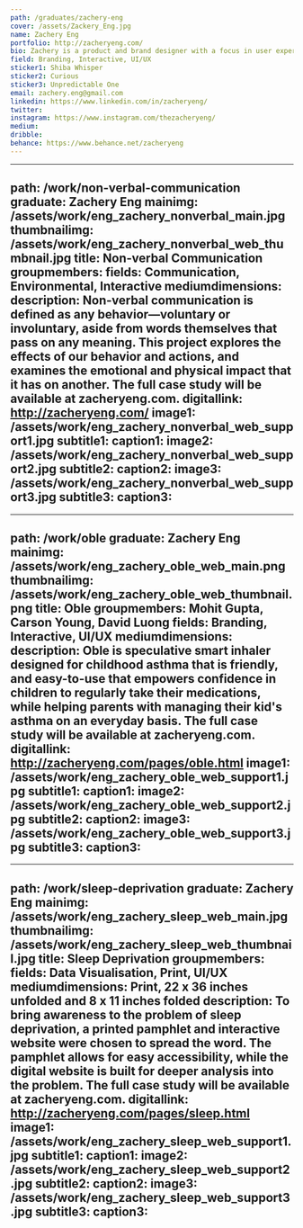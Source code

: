 ```yaml
---
path: /graduates/zachery-eng
cover: /assets/Zackery_Eng.jpg
name: Zachery Eng
portfolio: http://zacheryeng.com/
bio: Zachery is a product and brand designer with a focus in user experience, visual and interaction design. He enjoys ideating and creating products that can ultimately solve world wide problems.
field: Branding, Interactive, UI/UX
sticker1: Shiba Whisper
sticker2: Curious
sticker3: Unpredictable One
email: zachery.eng@gmail.com
linkedin: https://www.linkedin.com/in/zacheryeng/
twitter:
instagram: https://www.instagram.com/thezacheryeng/
medium:
dribble:
behance: https://www.behance.net/zacheryeng
---
```


---
path: /work/non-verbal-communication
graduate: Zachery Eng
mainimg: /assets/work/eng_zachery_nonverbal_main.jpg
thumbnailimg: /assets/work/eng_zachery_nonverbal_web_thumbnail.jpg
title: Non-verbal Communication
groupmembers:
fields: Communication, Environmental, Interactive
mediumdimensions:
description: Non-verbal communication is defined as any behavior—voluntary or involuntary, aside from words themselves that pass on any meaning. This project explores the effects of our behavior and actions, and examines the emotional and physical impact that it has on another. The full case study will be available at zacheryeng.com.
digitallink: http://zacheryeng.com/
image1: /assets/work/eng_zachery_nonverbal_web_support1.jpg
subtitle1:
caption1:
image2: /assets/work/eng_zachery_nonverbal_web_support2.jpg
subtitle2:
caption2:
image3: /assets/work/eng_zachery_nonverbal_web_support3.jpg
subtitle3:
caption3:
---

---
path: /work/oble
graduate: Zachery Eng
mainimg: /assets/work/eng_zachery_oble_web_main.png
thumbnailimg: /assets/work/eng_zachery_oble_web_thumbnail.png
title: Oble
groupmembers: Mohit Gupta, Carson Young, David Luong
fields: Branding, Interactive, UI/UX
mediumdimensions:
description: Oble is speculative smart inhaler designed for childhood asthma that is friendly,  and easy-to-use that empowers confidence in children to regularly take their medications, while helping parents with managing their kid's asthma on an everyday basis. The full case study will be available at zacheryeng.com.
digitallink: http://zacheryeng.com/pages/oble.html
image1: /assets/work/eng_zachery_oble_web_support1.jpg
subtitle1:
caption1:
image2: /assets/work/eng_zachery_oble_web_support2.jpg
subtitle2:
caption2:
image3: /assets/work/eng_zachery_oble_web_support3.jpg
subtitle3:
caption3:
---

---
path: /work/sleep-deprivation
graduate: Zachery Eng
mainimg: /assets/work/eng_zachery_sleep_web_main.jpg
thumbnailimg: /assets/work/eng_zachery_sleep_web_thumbnail.jpg
title: Sleep Deprivation
groupmembers:
fields: Data Visualisation, Print, UI/UX
mediumdimensions: Print, 22 x 36 inches unfolded and 8 x 11 inches folded
description: To bring awareness to the problem of sleep deprivation, a printed pamphlet and interactive website were chosen to spread the word. The pamphlet allows for easy accessibility, while the digital website is built for deeper analysis into the problem. The full case study will be available at zacheryeng.com.
digitallink: http://zacheryeng.com/pages/sleep.html
image1: /assets/work/eng_zachery_sleep_web_support1.jpg
subtitle1:
caption1:
image2: /assets/work/eng_zachery_sleep_web_support2.jpg
subtitle2:
caption2:
image3: /assets/work/eng_zachery_sleep_web_support3.jpg
subtitle3:
caption3:
---
